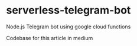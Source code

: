 # serverless-telegram-bot
Node.js Telegram bot using google cloud functions

Codebase for this article in medium

